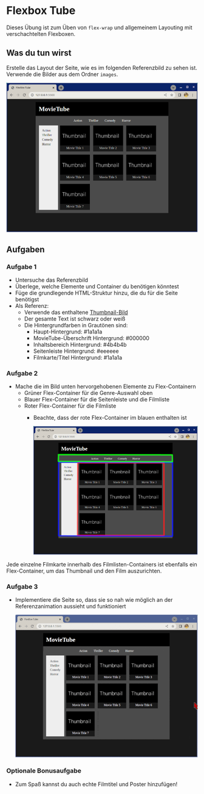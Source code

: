 # Flexbox Tube

Dieses Übung ist zum Üben von `flex-wrap` und allgemeinem Layouting mit verschachtelten Flexboxen.

## Was du tun wirst

Erstelle das Layout der Seite, wie es im folgenden Referenzbild zu sehen ist. Verwende die Bilder aus dem Ordner `images`.

![Referenzbild](./images/reference-image.png)

## Aufgaben

### Aufgabe 1

- Untersuche das Referenzbild
- Überlege, welche Elemente und Container du benötigen könntest
- Füge die grundlegende HTML-Struktur hinzu, die du für die Seite benötigst
- Als Referenz:
    - Verwende das enthaltene [Thumbnail-Bild](./images/thumbnail.jpg)
    - Der gesamte Text ist schwarz oder weiß
    - Die Hintergrundfarben in Grautönen sind:
        - Haupt-Hintergrund: #1a1a1a
        - MovieTube-Überschrift Hintergrund: #000000
        - Inhaltsbereich Hintergrund: #4b4b4b
        - Seitenleiste Hintergrund: #eeeeee
        - Filmkarte/Titel Hintergrund: #1a1a1a

### Aufgabe 2

- Mache die im Bild unten hervorgehobenen Elemente zu Flex-Containern
    - Grüner Flex-Container für die Genre-Auswahl oben
    - Blauer Flex-Container für die Seitenleiste und die Filmliste
    - Roter Flex-Container für die Filmliste
        - Beachte, dass der rote Flex-Container im blauen enthalten ist

            ![Referenzbild Flex-Container](./images/reference-flex.png)

Jede einzelne Filmkarte innerhalb des Filmlisten-Containers ist ebenfalls ein Flex-Container, um das Thumbnail und den Film auszurichten.

### Aufgabe 3

- Implementiere die Seite so, dass sie so nah wie möglich an der Referenzanimation aussieht und funktioniert

    ![Bonusaufgabe Animation](./images/reference-bonus-responsive.gif)

### Optionale Bonusaufgabe

- Zum Spaß kannst du auch echte Filmtitel und Poster hinzufügen!